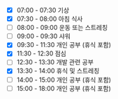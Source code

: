 - [x] 07:00 - 07:30 기상
- [x] 07:30 - 08:00 아침 식사
- [ ] 08:00 - 09:00 운동 또는 스트레칭
- [ ] 09:00 - 09:30 샤워 
- [x] 09:30 - 11:30 개인 공부 (휴식 포함)
- [x] 11:30 - 12:30 점심 
- [ ] 12:30 - 13:30 개발 관련 공부 
- [x] 13:30 - 14:00 휴식 및 스트레칭
- [ ] 14:00 - 15:00 개인 공부 (휴식 포함)
- [ ] 15:00 - 18:00 개인 공부 (휴식 포함)  